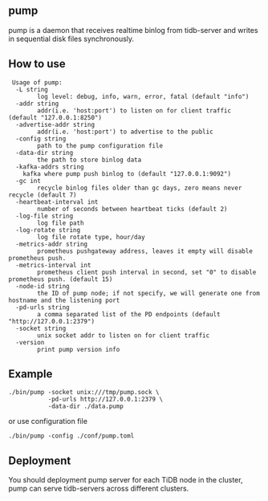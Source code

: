 ## pump

pump is a daemon that receives realtime binlog from tidb-server and writes in sequential disk files synchronously.

## How to use

```
 Usage of pump:
  -L string
        log level: debug, info, warn, error, fatal (default "info")
  -addr string
        addr(i.e. 'host:port') to listen on for client traffic (default "127.0.0.1:8250")
  -advertise-addr string
        addr(i.e. 'host:port') to advertise to the public
  -config string
        path to the pump configuration file
  -data-dir string
        the path to store binlog data
  -kafka-addrs string 
	kafka where pump push binlog to (default "127.0.0.1:9092")
  -gc int
        recycle binlog files older than gc days, zero means never recycle (default 7)
  -heartbeat-interval int
        number of seconds between heartbeat ticks (default 2)
  -log-file string
        log file path
  -log-rotate string
        log file rotate type, hour/day
  -metrics-addr string
        prometheus pushgateway address, leaves it empty will disable prometheus push.
  -metrics-interval int
        prometheus client push interval in second, set "0" to disable prometheus push. (default 15)
  -node-id string
        the ID of pump node; if not specify, we will generate one from hostname and the listening port
  -pd-urls string
        a comma separated list of the PD endpoints (default "http://127.0.0.1:2379")
  -socket string
        unix socket addr to listen on for client traffic
  -version
        print pump version info
```


## Example

```
./bin/pump -socket unix:///tmp/pump.sock \
           -pd-urls http://127.0.0.1:2379 \
           -data-dir ./data.pump
```
or use configuration file

```
./bin/pump -config ./conf/pump.toml
```

## Deployment
You should deployment pump server for each TiDB node in the cluster, pump can serve tidb-servers across different clusters.
